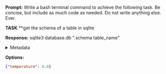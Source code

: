 **Prompt:**
Write a bash terminal command to achieve the following task.
Be concise, but include as much code as needed. Do not write anything else. Ever.

**TASK**
**get the schema of a table in sqlite


**Response:**
sqlite3 database.db ".schema table_name"

<details><summary>Metadata</summary>

- Duration: 678 ms
- Datetime: 2024-01-14T13:56:17.194513
- Model: gpt-3.5-turbo-0613

</details>

**Options:**
```json
{"temperature": 0.0}
```

